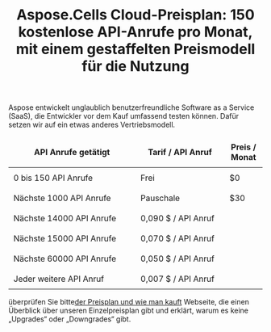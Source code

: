 ﻿---
title: "Aspose.Cells Cloud-Preisplan: 150 kostenlose API-Anrufe pro Monat, mit einem gestaffelten Preismodell für die Nutzung"
second_title: Documen
ArticleTitle: Aspose.Cells Cloud Pricing Pla
linktitle: Preisgestaltung
type: docs
url: /de/pricing-plan/
description: Aspose.Cells Cloud unterstützt Excel zum Erstellen, Konvertieren, Zusammenführen, Teilen, Schützen, für innere Objektoperationen usw.
weight: 70
kwords: Excel, Office Cloud, REST API, Tabellenkalkulation, PDF, CSV, Json, Markdown, Preisplan
---
Aspose entwickelt unglaublich benutzerfreundliche Software as a Service (SaaS), die Entwickler vor dem Kauf umfassend testen können. Dafür setzen wir auf ein etwas anderes Vertriebsmodell.

<table style="font-size: 16px; width: 100%; border-collapse: collapse;">
    <thead>
        <tr>
            <th style="border: none;width:50%; padding: 10px;">API Anrufe getätigt</th>
            <th style="border: none;width:35%; padding: 10px;">Tarif / API Anruf</th>
            <th style="border: none; width:29%;padding: 10px;">Preis / Monat</th>
        </tr>
    </thead>
    <tbody>
        <tr>
            <td style="border: none; padding: 10px;">0 bis 150 API Anrufe</td>
            <td style="border: none; padding: 10px;">Frei</td>
            <td style="border: none; padding: 10px;">$0</td>
        </tr>
        <tr>
            <td style="border: none; padding: 10px;">Nächste 1000 API Anrufe</td>
            <td style="border: none; padding: 10px;">Pauschale</td>
            <td style="border: none; padding: 10px;">$30</td>
        </tr>
        <tr>
            <td style="border: none; padding: 10px;">Nächste 14000 API Anrufe</td>
            <td style="border: none; padding: 10px;">0,090 $ / API Anruf</td>
            <td style="border: none; padding: 10px;"></td>
        </tr>
        <tr>
            <td style="border: none; padding: 10px;">Nächste 15000 API Anrufe</td>
            <td style="border: none; padding: 10px;">0,070 $ / API Anruf</td>
            <td style="border: none; padding: 10px;"></td>
        </tr>
        <tr>
            <td style="border: none; padding: 10px;">Nächste 60000 API Anrufe</td>
            <td style="border: none; padding: 10px;">0,050 $ / API Anruf</td>
            <td style="border: none; padding: 10px;"></td>
        </tr>
        <tr>
            <td style="border: none; padding: 10px;">Jeder weitere API Anruf</td>
            <td style="border: none; padding: 10px;">0,007 $ / API Anruf</td>
            <td style="border: none; padding: 10px;"></td>
        </tr>
    </tbody>
</table>

 überprüfen Sie bitte[der Preisplan und wie man kauft](https://purchase.aspose.cloud/buy) Webseite, die einen Überblick über unseren Einzelpreisplan gibt und erklärt, warum es keine „Upgrades“ oder „Downgrades“ gibt.
